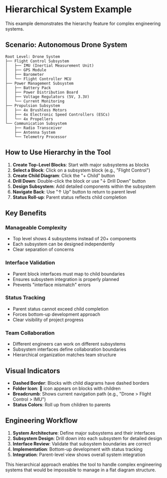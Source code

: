 # Hierarchical System Example

This example demonstrates the hierarchy feature for complex engineering systems.

## Scenario: Autonomous Drone System

```
Root Level: Drone System
├── Flight Control Subsystem
│   ├── IMU (Inertial Measurement Unit)
│   ├── GPS Module
│   ├── Barometer
│   └── Flight Controller MCU
├── Power Management Subsystem  
│   ├── Battery Pack
│   ├── Power Distribution Board
│   ├── Voltage Regulators (5V, 3.3V)
│   └── Current Monitoring
├── Propulsion Subsystem
│   ├── 4x Brushless Motors
│   ├── 4x Electronic Speed Controllers (ESCs)
│   └── 4x Propellers
└── Communication Subsystem
    ├── Radio Transceiver
    ├── Antenna System
    └── Telemetry Processor
```

## How to Use Hierarchy in the Tool

1. **Create Top-Level Blocks**: Start with major subsystems as blocks
2. **Select a Block**: Click on a subsystem block (e.g., "Flight Control")
3. **Create Child Diagram**: Click the "+ Child" button
4. **Drill Down**: Double-click the block or use "↓ Drill Down" button
5. **Design Subsystem**: Add detailed components within the subsystem
6. **Navigate Back**: Use "↑ Up" button to return to parent level
7. **Status Roll-up**: Parent status reflects child completion

## Key Benefits

### **Manageable Complexity**
- Top level shows 4 subsystems instead of 20+ components
- Each subsystem can be designed independently
- Clear separation of concerns

### **Interface Validation** 
- Parent block interfaces must map to child boundaries
- Ensures subsystem integration is properly planned
- Prevents "interface mismatch" errors

### **Status Tracking**
- Parent status cannot exceed child completion
- Forces bottom-up development approach
- Clear visibility of project progress

### **Team Collaboration**
- Different engineers can work on different subsystems
- Subsystem interfaces define collaboration boundaries
- Hierarchical organization matches team structure

## Visual Indicators

- **Dashed Border**: Blocks with child diagrams have dashed borders
- **Folder Icon**: 📁 icon appears on blocks with children
- **Breadcrumb**: Shows current navigation path (e.g., "Drone > Flight Control > IMU")
- **Status Colors**: Roll up from children to parents

## Engineering Workflow

1. **System Architecture**: Define major subsystems and their interfaces
2. **Subsystem Design**: Drill down into each subsystem for detailed design
3. **Interface Review**: Validate that subsystem boundaries are correct
4. **Implementation**: Bottom-up development with status tracking
5. **Integration**: Parent-level view shows overall system integration

This hierarchical approach enables the tool to handle complex engineering systems that would be impossible to manage in a flat diagram structure.